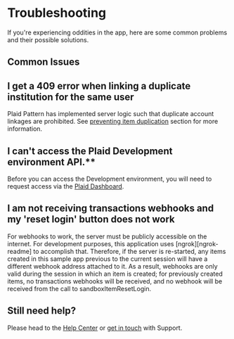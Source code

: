 # Troubleshooting

If you're experiencing oddities in the app, here are some common problems and their possible solutions.

## Common Issues

## I get a 409 error when linking a duplicate institution for the same user

Plaid Pattern has implemented server logic such that duplicate account linkages are prohibited. See [preventing item duplication](https://github.com/plaid/pattern/tree/master/server#preventing-item-duplication) section for more information.

## I can't access the Plaid Development environment API.\*\*

Before you can access the Development environment, you will need to request access via the [Plaid Dashboard](https://dashboard.plaid.com/overview/development).

## I am not receiving transactions webhooks and my 'reset login' button does not work

For webhooks to work, the server must be publicly accessible on the internet. For development purposes, this application uses [ngrok][ngrok-readme] to accomplish that. Therefore, if the server is re-started, any items created in this sample app previous to the current session will have a different webhook address attached to it. As a result, webhooks are only valid during the session in which an item is created; for previously created items, no transactions webhooks will be received, and no webhook will be received from the call to sandboxItemResetLogin.

## Still need help?

Please head to the [Help Center](https://support.plaid.com/hc/en-us) or [get in touch](https://dashboard.plaid.com/support/new) with Support.
